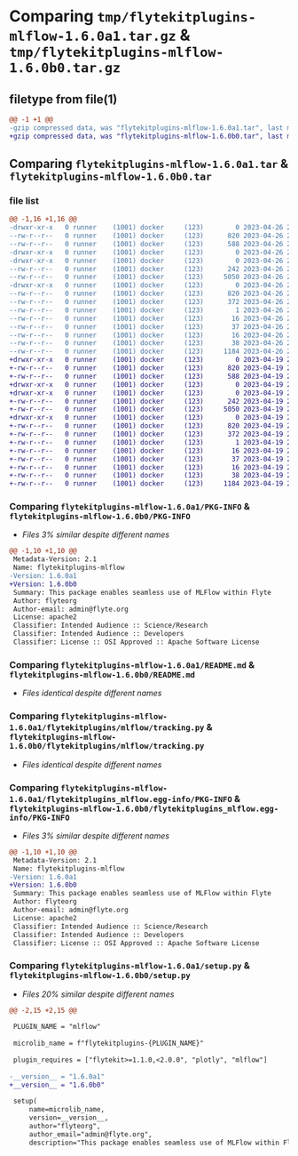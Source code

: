 # Comparing `tmp/flytekitplugins-mlflow-1.6.0a1.tar.gz` & `tmp/flytekitplugins-mlflow-1.6.0b0.tar.gz`

## filetype from file(1)

```diff
@@ -1 +1 @@
-gzip compressed data, was "flytekitplugins-mlflow-1.6.0a1.tar", last modified: Wed Apr 26 20:37:29 2023, max compression
+gzip compressed data, was "flytekitplugins-mlflow-1.6.0b0.tar", last modified: Wed Apr 19 20:54:32 2023, max compression
```

## Comparing `flytekitplugins-mlflow-1.6.0a1.tar` & `flytekitplugins-mlflow-1.6.0b0.tar`

### file list

```diff
@@ -1,16 +1,16 @@
-drwxr-xr-x   0 runner    (1001) docker     (123)        0 2023-04-26 20:37:29.773478 flytekitplugins-mlflow-1.6.0a1/
--rw-r--r--   0 runner    (1001) docker     (123)      820 2023-04-26 20:37:29.773478 flytekitplugins-mlflow-1.6.0a1/PKG-INFO
--rw-r--r--   0 runner    (1001) docker     (123)      588 2023-04-26 20:36:40.000000 flytekitplugins-mlflow-1.6.0a1/README.md
-drwxr-xr-x   0 runner    (1001) docker     (123)        0 2023-04-26 20:37:29.769478 flytekitplugins-mlflow-1.6.0a1/flytekitplugins/
-drwxr-xr-x   0 runner    (1001) docker     (123)        0 2023-04-26 20:37:29.773478 flytekitplugins-mlflow-1.6.0a1/flytekitplugins/mlflow/
--rw-r--r--   0 runner    (1001) docker     (123)      242 2023-04-26 20:36:40.000000 flytekitplugins-mlflow-1.6.0a1/flytekitplugins/mlflow/__init__.py
--rw-r--r--   0 runner    (1001) docker     (123)     5050 2023-04-26 20:36:40.000000 flytekitplugins-mlflow-1.6.0a1/flytekitplugins/mlflow/tracking.py
-drwxr-xr-x   0 runner    (1001) docker     (123)        0 2023-04-26 20:37:29.773478 flytekitplugins-mlflow-1.6.0a1/flytekitplugins_mlflow.egg-info/
--rw-r--r--   0 runner    (1001) docker     (123)      820 2023-04-26 20:37:29.000000 flytekitplugins-mlflow-1.6.0a1/flytekitplugins_mlflow.egg-info/PKG-INFO
--rw-r--r--   0 runner    (1001) docker     (123)      372 2023-04-26 20:37:29.000000 flytekitplugins-mlflow-1.6.0a1/flytekitplugins_mlflow.egg-info/SOURCES.txt
--rw-r--r--   0 runner    (1001) docker     (123)        1 2023-04-26 20:37:29.000000 flytekitplugins-mlflow-1.6.0a1/flytekitplugins_mlflow.egg-info/dependency_links.txt
--rw-r--r--   0 runner    (1001) docker     (123)       16 2023-04-26 20:37:29.000000 flytekitplugins-mlflow-1.6.0a1/flytekitplugins_mlflow.egg-info/namespace_packages.txt
--rw-r--r--   0 runner    (1001) docker     (123)       37 2023-04-26 20:37:29.000000 flytekitplugins-mlflow-1.6.0a1/flytekitplugins_mlflow.egg-info/requires.txt
--rw-r--r--   0 runner    (1001) docker     (123)       16 2023-04-26 20:37:29.000000 flytekitplugins-mlflow-1.6.0a1/flytekitplugins_mlflow.egg-info/top_level.txt
--rw-r--r--   0 runner    (1001) docker     (123)       38 2023-04-26 20:37:29.773478 flytekitplugins-mlflow-1.6.0a1/setup.cfg
--rw-r--r--   0 runner    (1001) docker     (123)     1184 2023-04-26 20:37:20.000000 flytekitplugins-mlflow-1.6.0a1/setup.py
+drwxr-xr-x   0 runner    (1001) docker     (123)        0 2023-04-19 20:54:32.243113 flytekitplugins-mlflow-1.6.0b0/
+-rw-r--r--   0 runner    (1001) docker     (123)      820 2023-04-19 20:54:32.243113 flytekitplugins-mlflow-1.6.0b0/PKG-INFO
+-rw-r--r--   0 runner    (1001) docker     (123)      588 2023-04-19 20:54:06.000000 flytekitplugins-mlflow-1.6.0b0/README.md
+drwxr-xr-x   0 runner    (1001) docker     (123)        0 2023-04-19 20:54:32.239113 flytekitplugins-mlflow-1.6.0b0/flytekitplugins/
+drwxr-xr-x   0 runner    (1001) docker     (123)        0 2023-04-19 20:54:32.239113 flytekitplugins-mlflow-1.6.0b0/flytekitplugins/mlflow/
+-rw-r--r--   0 runner    (1001) docker     (123)      242 2023-04-19 20:54:06.000000 flytekitplugins-mlflow-1.6.0b0/flytekitplugins/mlflow/__init__.py
+-rw-r--r--   0 runner    (1001) docker     (123)     5050 2023-04-19 20:54:06.000000 flytekitplugins-mlflow-1.6.0b0/flytekitplugins/mlflow/tracking.py
+drwxr-xr-x   0 runner    (1001) docker     (123)        0 2023-04-19 20:54:32.243113 flytekitplugins-mlflow-1.6.0b0/flytekitplugins_mlflow.egg-info/
+-rw-r--r--   0 runner    (1001) docker     (123)      820 2023-04-19 20:54:32.000000 flytekitplugins-mlflow-1.6.0b0/flytekitplugins_mlflow.egg-info/PKG-INFO
+-rw-r--r--   0 runner    (1001) docker     (123)      372 2023-04-19 20:54:32.000000 flytekitplugins-mlflow-1.6.0b0/flytekitplugins_mlflow.egg-info/SOURCES.txt
+-rw-r--r--   0 runner    (1001) docker     (123)        1 2023-04-19 20:54:32.000000 flytekitplugins-mlflow-1.6.0b0/flytekitplugins_mlflow.egg-info/dependency_links.txt
+-rw-r--r--   0 runner    (1001) docker     (123)       16 2023-04-19 20:54:32.000000 flytekitplugins-mlflow-1.6.0b0/flytekitplugins_mlflow.egg-info/namespace_packages.txt
+-rw-r--r--   0 runner    (1001) docker     (123)       37 2023-04-19 20:54:32.000000 flytekitplugins-mlflow-1.6.0b0/flytekitplugins_mlflow.egg-info/requires.txt
+-rw-r--r--   0 runner    (1001) docker     (123)       16 2023-04-19 20:54:32.000000 flytekitplugins-mlflow-1.6.0b0/flytekitplugins_mlflow.egg-info/top_level.txt
+-rw-r--r--   0 runner    (1001) docker     (123)       38 2023-04-19 20:54:32.243113 flytekitplugins-mlflow-1.6.0b0/setup.cfg
+-rw-r--r--   0 runner    (1001) docker     (123)     1184 2023-04-19 20:54:25.000000 flytekitplugins-mlflow-1.6.0b0/setup.py
```

### Comparing `flytekitplugins-mlflow-1.6.0a1/PKG-INFO` & `flytekitplugins-mlflow-1.6.0b0/PKG-INFO`

 * *Files 3% similar despite different names*

```diff
@@ -1,10 +1,10 @@
 Metadata-Version: 2.1
 Name: flytekitplugins-mlflow
-Version: 1.6.0a1
+Version: 1.6.0b0
 Summary: This package enables seamless use of MLFlow within Flyte
 Author: flyteorg
 Author-email: admin@flyte.org
 License: apache2
 Classifier: Intended Audience :: Science/Research
 Classifier: Intended Audience :: Developers
 Classifier: License :: OSI Approved :: Apache Software License
```

### Comparing `flytekitplugins-mlflow-1.6.0a1/README.md` & `flytekitplugins-mlflow-1.6.0b0/README.md`

 * *Files identical despite different names*

### Comparing `flytekitplugins-mlflow-1.6.0a1/flytekitplugins/mlflow/tracking.py` & `flytekitplugins-mlflow-1.6.0b0/flytekitplugins/mlflow/tracking.py`

 * *Files identical despite different names*

### Comparing `flytekitplugins-mlflow-1.6.0a1/flytekitplugins_mlflow.egg-info/PKG-INFO` & `flytekitplugins-mlflow-1.6.0b0/flytekitplugins_mlflow.egg-info/PKG-INFO`

 * *Files 3% similar despite different names*

```diff
@@ -1,10 +1,10 @@
 Metadata-Version: 2.1
 Name: flytekitplugins-mlflow
-Version: 1.6.0a1
+Version: 1.6.0b0
 Summary: This package enables seamless use of MLFlow within Flyte
 Author: flyteorg
 Author-email: admin@flyte.org
 License: apache2
 Classifier: Intended Audience :: Science/Research
 Classifier: Intended Audience :: Developers
 Classifier: License :: OSI Approved :: Apache Software License
```

### Comparing `flytekitplugins-mlflow-1.6.0a1/setup.py` & `flytekitplugins-mlflow-1.6.0b0/setup.py`

 * *Files 20% similar despite different names*

```diff
@@ -2,15 +2,15 @@
 
 PLUGIN_NAME = "mlflow"
 
 microlib_name = f"flytekitplugins-{PLUGIN_NAME}"
 
 plugin_requires = ["flytekit>=1.1.0,<2.0.0", "plotly", "mlflow"]
 
-__version__ = "1.6.0a1"
+__version__ = "1.6.0b0"
 
 setup(
     name=microlib_name,
     version=__version__,
     author="flyteorg",
     author_email="admin@flyte.org",
     description="This package enables seamless use of MLFlow within Flyte",
```

